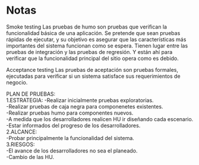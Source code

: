# Notas

Smoke testing
Las pruebas de humo son pruebas que verifican la funcionalidad básica de una aplicación.
Se pretende que sean pruebas rápidas de ejecutar,
y su objetivo es asegurar que las características más importantes del sistema funcionan como se espera.
Tienen lugar entre las pruebas de integración y las pruebas de regresión. Y están ahí para verificar que la funcionalidad principal del sitio opera como es debido.


Acceptance testing
Las pruebas de aceptación son pruebas formales, ejecutadas para verificar si un sistema satisface sus requerimientos de negocio.

PLAN DE PRUEBAS:                                                                                                                            
1.ESTRATEGIA:
  -Realizar inicialmente pruebas exploratorias.                                                                                         
  -Realizar pruebas de caja negra para componenetes existentes.                                                                         
  -Realizar pruebas humo para componentes nuevos.                                                                                       
  -A medida que los desarrolladores realicen HU ir diseñando cada escenario.                                                           
  -Estar informados del progreso de los desarrolladores.                                                                                 
2.ALCANCE:                                                                                                                             
-Probar principalmente la funcionalidad del sistema.                                                                                     
3.RIESGOS:                                                                                                                            
  -El avance de los desarrolladores no sea el planeado.                                                                              
  -Cambio de las HU.                                                                                                                
  
